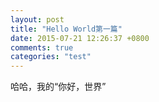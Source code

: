 ```yaml
---
layout: post
title: "Hello World第一篇"
date: 2015-07-21 12:26:37 +0800
comments: true
categories: "test"
---
```

哈哈，我的“你好，世界”